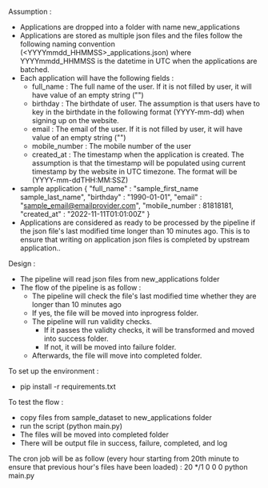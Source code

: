 Assumption :
- Applications are dropped into a folder with name new_applications
- Applications are stored as multiple json files and the files follow the following naming convention (<YYYYmmdd_HHMMSS>_applications.json) where YYYYmmdd_HHMMSS is the datetime in UTC when the applications are batched.
- Each application will have the following fields :
    - full_name     : The full name of the user. If it is not filled by user, it will have value of an empty string ("")
    - birthday      : The birthdate of user. The assumption is that users have to key in the birthdate in the following format (YYYY-mm-dd) when signing up on the website.
    - email         : The email of the user. If it is not filled by user, it will have value of an empty string ("")
    - mobile_number : The mobile number of the user
    - created_at    : The timestamp when the application is created. The assumption is that the timestamp will be populated using current timestamp by the website in UTC timezone. The format will be (YYYY-mm-ddTHH:MM:SSZ)
- sample application
{
    "full_name"     : "sample_first_name sample_last_name",
    "birthday"      : "1990-01-01",
    "email"         : "sample_email@emailprovider.com",
    "mobile_number  : 81818181,
    "created_at"    : "2022-11-11T01:01:00Z"
}
- Applications are considered as ready to be processed by the pipeline if the json file's last modified time longer than 10 minutes ago. This is to ensure that writing on application json files is completed by upstream application..

Design :
- The pipeline will read json files from new_applications folder
- The flow of the pipeline is as follow :
    - The pipeline will check the file's last modified time whether they are longer than 10 minutes ago
    - If yes, the file will be moved into inprogress folder.
    - The pipeline will run validity checks.
        - If it passes the validty checks, it will be transformed and moved into success folder.
        - If not, it will be moved into failure folder.
    - Afterwards, the file will move into completed folder.

To set up the environment :
- pip install -r requirements.txt

To test the flow :
- copy files from sample_dataset to new_applications folder
- run the script (python main.py)
- The files will be moved into completed folder
- There will be output file in success, failure, completed, and log

The cron job will be as follow (every hour starting from 20th minute to ensure that previous hour's files have been loaded) :
20 */1 0 0 0 python main.py